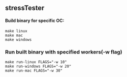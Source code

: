 ## stressTester
#### Build binary for specific OC:
```
make linux
make mac
make windows
``` 
### Run built binary with specified workers(-w flag)
```
make run-linux FLAGS="-w 10"
make run-windows FLAGS="-w 20"
make run-mac FLAGS="-w 30"
```
